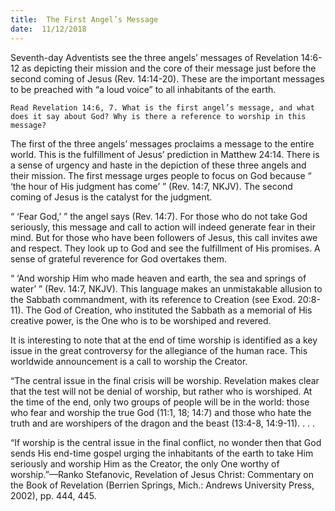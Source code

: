```yaml
---
title:  The First Angel’s Message
date:  11/12/2018
---
```


Seventh-day Adventists see the three angels’ messages of Revelation 14:6-12 as depicting their mission and the core of their message just before the second coming of Jesus (Rev. 14:14-20). These are the important messages to be preached with “a loud voice” to all inhabitants of the earth.

`Read Revelation 14:6, 7. What is the first angel’s message, and what does it say about God? Why is there a reference to worship in this message?`

The first of the three angels’ messages proclaims a message to the entire world. This is the fulfillment of Jesus’ prediction in Matthew 24:14. There is a sense of urgency and haste in the depiction of these three angels and their mission. The first message urges people to focus on God because “ ‘the hour of His judgment has come’ ” (Rev. 14:7, NKJV). The second coming of Jesus is the catalyst for the judgment.

“ ‘Fear God,’ ” the angel says (Rev. 14:7). For those who do not take God seriously, this message and call to action will indeed generate fear in their mind. But for those who have been followers of Jesus, this call invites awe and respect. They look up to God and see the fulfillment of His promises. A sense of grateful reverence for God overtakes them.

“ ‘And worship Him who made heaven and earth, the sea and springs of water’ ” (Rev. 14:7, NKJV). This language makes an unmistakable allusion to the Sabbath commandment, with its reference to Creation (see Exod. 20:8-11). The God of Creation, who instituted the Sabbath as a memorial of His creative power, is the One who is to be worshiped and revered.

It is interesting to note that at the end of time worship is identified as a key issue in the great controversy for the allegiance of the human race. This worldwide announcement is a call to worship the Creator.

“The central issue in the final crisis will be worship. Revelation makes clear that the test will not be denial of worship, but rather who is worshiped. At the time of the end, only two groups of people will be in the world: those who fear and worship the true God (11:1, 18; 14:7) and those who hate the truth and are worshipers of the dragon and the beast (13:4-8, 14:9-11). . . .

“If worship is the central issue in the final conflict, no wonder then that God sends His end-time gospel urging the inhabitants of the earth to take Him seriously and worship Him as the Creator, the only One worthy of worship.”—Ranko Stefanovic, Revelation of Jesus Christ: Commentary on the Book of Revelation (Berrien Springs, Mich.: Andrews University Press, 2002), pp. 444, 445.